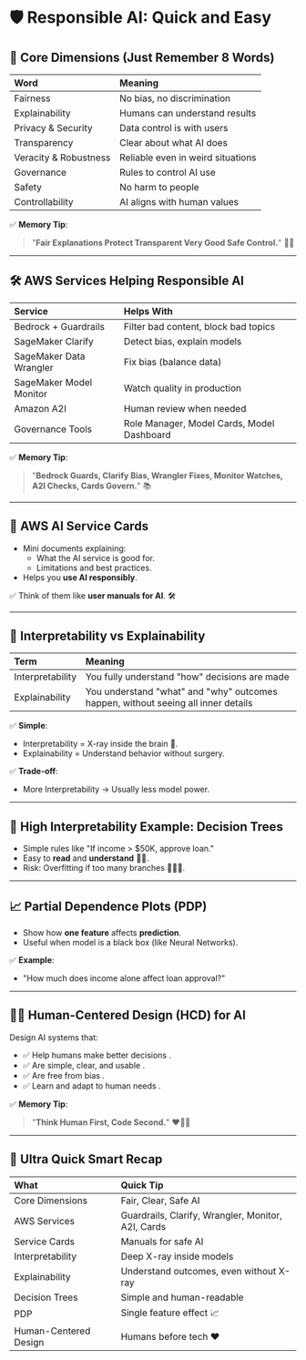 # 🛡️ Responsible AI: Quick and Easy

## 🧠 Core Dimensions (Just Remember 8 Words)

| Word                  | Meaning                           |
| :-------------------- | :-------------------------------- |
| Fairness              | No bias, no discrimination        |
| Explainability        | Humans can understand results     |
| Privacy & Security    | Data control is with users        |
| Transparency          | Clear about what AI does          |
| Veracity & Robustness | Reliable even in weird situations |
| Governance            | Rules to control AI use           |
| Safety                | No harm to people                 |
| Controllability       | AI aligns with human values       |

✅ **Memory Tip**:

> "**Fair Explanations Protect Transparent Very Good Safe Control.**" 🧠✅

---

## 🛠️ AWS Services Helping Responsible AI

| Service                 | Helps With                                 |
| :---------------------- | :----------------------------------------- |
| Bedrock + Guardrails    | Filter bad content, block bad topics       |
| SageMaker Clarify       | Detect bias, explain models                |
| SageMaker Data Wrangler | Fix bias (balance data)                    |
| SageMaker Model Monitor | Watch quality in production                |
| Amazon A2I              | Human review when needed                   |
| Governance Tools        | Role Manager, Model Cards, Model Dashboard |

✅ **Memory Tip**:

> "**Bedrock Guards, Clarify Bias, Wrangler Fixes, Monitor Watches, A2I Checks, Cards Govern.**" 📚

---

## 📜 AWS AI Service Cards

- Mini documents explaining:
  - What the AI service is good for.
  - Limitations and best practices.
- Helps you **use AI responsibly**.

✅ Think of them like **user manuals for AI**. 🛠️

---

## 🧩 Interpretability vs Explainability

| Term             | Meaning                                                                           |
| :--------------- | :-------------------------------------------------------------------------------- |
| Interpretability | You fully understand "how" decisions are made                                     |
| Explainability   | You understand "what" and "why" outcomes happen, without seeing all inner details |

✅ **Simple**:

- Interpretability = X-ray inside the brain 🧠.
- Explainability = Understand behavior without surgery.

✅ **Trade-off**:

- More Interpretability → Usually less model power.

---

## 🌳 High Interpretability Example: Decision Trees

- Simple rules like "If income > \$50K, approve loan."
- Easy to **read** and **understand** 🌳✅.
- Risk: Overfitting if too many branches 🌳🌳🌳.

---

## 📈 Partial Dependence Plots (PDP)

- Show how **one feature** affects **prediction**.
- Useful when model is a black box (like Neural Networks).

✅ **Example**:

- "How much does income alone affect loan approval?"

---

## 🧍‍♂️ Human-Centered Design (HCD) for AI

Design AI systems that:

- ✅ Help humans make better decisions .
- ✅ Are simple, clear, and usable .
- ✅ Are free from bias .
- ✅ Learn and adapt to human needs .

✅ **Memory Tip**:

> "**Think Human First, Code Second.**" ❤️👨‍💻

---

## 🎯 Ultra Quick Smart Recap

| What                  | Quick Tip                                          |
| :-------------------- | :------------------------------------------------- |
| Core Dimensions       | Fair, Clear, Safe AI                               |
| AWS Services          | Guardrails, Clarify, Wrangler, Monitor, A2I, Cards |
| Service Cards         | Manuals for safe AI                                |
| Interpretability      | Deep X-ray inside models                           |
| Explainability        | Understand outcomes, even without X-ray            |
| Decision Trees        | Simple and human-readable                          |
| PDP                   | Single feature effect 📈                           |
| Human-Centered Design | Humans before tech ❤️                              |
